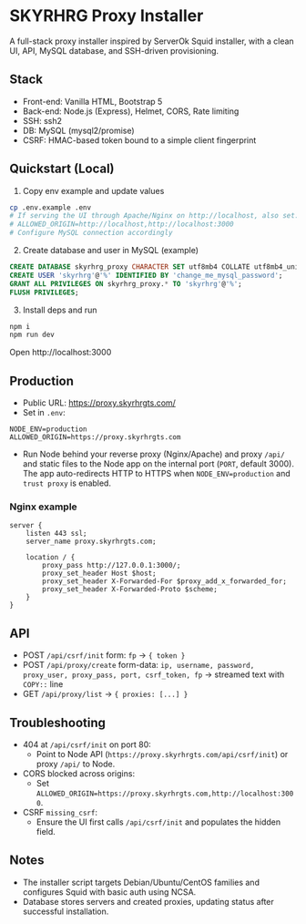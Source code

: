 # SKYRHRG Proxy Installer

A full-stack proxy installer inspired by ServerOk Squid installer, with a clean UI, API, MySQL database, and SSH-driven provisioning.

## Stack
- Front-end: Vanilla HTML, Bootstrap 5
- Back-end: Node.js (Express), Helmet, CORS, Rate limiting
- SSH: ssh2
- DB: MySQL (mysql2/promise)
- CSRF: HMAC-based token bound to a simple client fingerprint

## Quickstart (Local)
1. Copy env example and update values
```bash
cp .env.example .env
# If serving the UI through Apache/Nginx on http://localhost, also set:
# ALLOWED_ORIGIN=http://localhost,http://localhost:3000
# Configure MySQL connection accordingly
```
2. Create database and user in MySQL (example)
```sql
CREATE DATABASE skyrhrg_proxy CHARACTER SET utf8mb4 COLLATE utf8mb4_unicode_ci;
CREATE USER 'skyrhrg'@'%' IDENTIFIED BY 'change_me_mysql_password';
GRANT ALL PRIVILEGES ON skyrhrg_proxy.* TO 'skyrhrg'@'%';
FLUSH PRIVILEGES;
```
3. Install deps and run
```bash
npm i
npm run dev
```
Open http://localhost:3000

## Production
- Public URL: https://proxy.skyrhrgts.com/
- Set in `.env`:
```env
NODE_ENV=production
ALLOWED_ORIGIN=https://proxy.skyrhrgts.com
```
- Run Node behind your reverse proxy (Nginx/Apache) and proxy `/api/` and static files to the Node app on the internal port (`PORT`, default 3000). The app auto-redirects HTTP to HTTPS when `NODE_ENV=production` and `trust proxy` is enabled.

### Nginx example
```
server {
    listen 443 ssl;
    server_name proxy.skyrhrgts.com;

    location / {
        proxy_pass http://127.0.0.1:3000/;
        proxy_set_header Host $host;
        proxy_set_header X-Forwarded-For $proxy_add_x_forwarded_for;
        proxy_set_header X-Forwarded-Proto $scheme;
    }
}
```

## API
- POST `/api/csrf/init` form: `fp` -> `{ token }`
- POST `/api/proxy/create` form-data: `ip, username, password, proxy_user, proxy_pass, port, csrf_token, fp` -> streamed text with `COPY::` line
- GET `/api/proxy/list` -> `{ proxies: [...] }`

## Troubleshooting
- 404 at `/api/csrf/init` on port 80:
  - Point to Node API (`https://proxy.skyrhrgts.com/api/csrf/init`) or proxy `/api/` to Node.
- CORS blocked across origins:
  - Set `ALLOWED_ORIGIN=https://proxy.skyrhrgts.com,http://localhost:3000`.
- CSRF `missing_csrf`:
  - Ensure the UI first calls `/api/csrf/init` and populates the hidden field.

## Notes
- The installer script targets Debian/Ubuntu/CentOS families and configures Squid with basic auth using NCSA.
- Database stores servers and created proxies, updating status after successful installation.